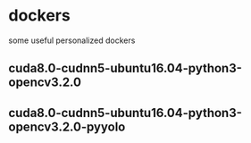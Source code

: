 # dockers
some useful personalized dockers
## cuda8.0-cudnn5-ubuntu16.04-python3-opencv3.2.0

## cuda8.0-cudnn5-ubuntu16.04-python3-opencv3.2.0-pyyolo
